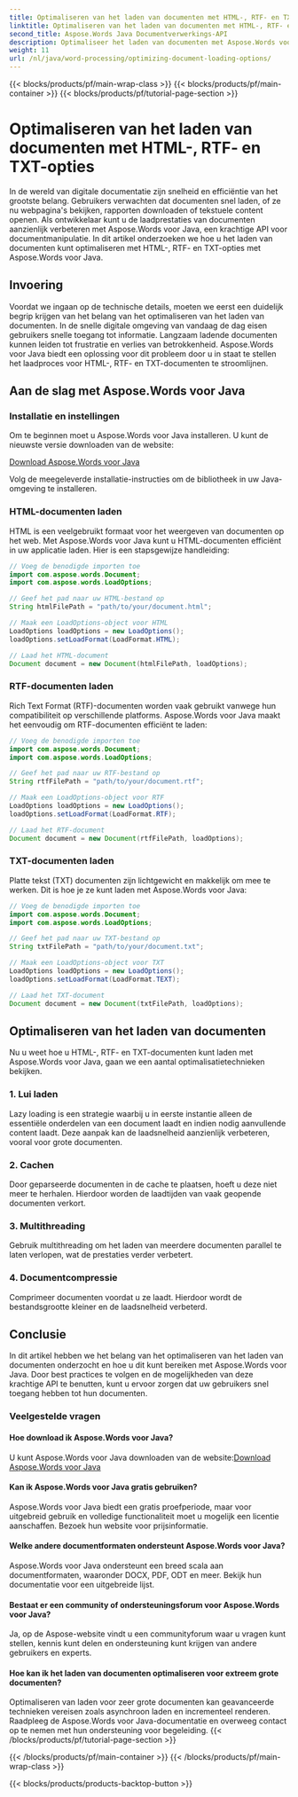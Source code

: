 ```yaml
---
title: Optimaliseren van het laden van documenten met HTML-, RTF- en TXT-opties
linktitle: Optimaliseren van het laden van documenten met HTML-, RTF- en TXT-opties
second_title: Aspose.Words Java Documentverwerkings-API
description: Optimaliseer het laden van documenten met Aspose.Words voor Java. Verbeter de snelheid en efficiëntie van HTML-, RTF- en TXT-bestanden. Verbeter de gebruikerservaring vandaag nog!
weight: 11
url: /nl/java/word-processing/optimizing-document-loading-options/
---
```


{{< blocks/products/pf/main-wrap-class >}}
{{< blocks/products/pf/main-container >}}
{{< blocks/products/pf/tutorial-page-section >}}

# Optimaliseren van het laden van documenten met HTML-, RTF- en TXT-opties


In de wereld van digitale documentatie zijn snelheid en efficiëntie van het grootste belang. Gebruikers verwachten dat documenten snel laden, of ze nu webpagina's bekijken, rapporten downloaden of tekstuele content openen. Als ontwikkelaar kunt u de laadprestaties van documenten aanzienlijk verbeteren met Aspose.Words voor Java, een krachtige API voor documentmanipulatie. In dit artikel onderzoeken we hoe u het laden van documenten kunt optimaliseren met HTML-, RTF- en TXT-opties met Aspose.Words voor Java.

## Invoering

Voordat we ingaan op de technische details, moeten we eerst een duidelijk begrip krijgen van het belang van het optimaliseren van het laden van documenten. In de snelle digitale omgeving van vandaag de dag eisen gebruikers snelle toegang tot informatie. Langzaam ladende documenten kunnen leiden tot frustratie en verlies van betrokkenheid. Aspose.Words voor Java biedt een oplossing voor dit probleem door u in staat te stellen het laadproces voor HTML-, RTF- en TXT-documenten te stroomlijnen.

## Aan de slag met Aspose.Words voor Java

### Installatie en instellingen

Om te beginnen moet u Aspose.Words voor Java installeren. U kunt de nieuwste versie downloaden van de website:

[Download Aspose.Words voor Java](https://releases.aspose.com/words/java/)

Volg de meegeleverde installatie-instructies om de bibliotheek in uw Java-omgeving te installeren.

### HTML-documenten laden

HTML is een veelgebruikt formaat voor het weergeven van documenten op het web. Met Aspose.Words voor Java kunt u HTML-documenten efficiënt in uw applicatie laden. Hier is een stapsgewijze handleiding:

```java
// Voeg de benodigde importen toe
import com.aspose.words.Document;
import com.aspose.words.LoadOptions;

// Geef het pad naar uw HTML-bestand op
String htmlFilePath = "path/to/your/document.html";

// Maak een LoadOptions-object voor HTML
LoadOptions loadOptions = new LoadOptions();
loadOptions.setLoadFormat(LoadFormat.HTML);

// Laad het HTML-document
Document document = new Document(htmlFilePath, loadOptions);
```

### RTF-documenten laden

Rich Text Format (RTF)-documenten worden vaak gebruikt vanwege hun compatibiliteit op verschillende platforms. Aspose.Words voor Java maakt het eenvoudig om RTF-documenten efficiënt te laden:

```java
// Voeg de benodigde importen toe
import com.aspose.words.Document;
import com.aspose.words.LoadOptions;

// Geef het pad naar uw RTF-bestand op
String rtfFilePath = "path/to/your/document.rtf";

// Maak een LoadOptions-object voor RTF
LoadOptions loadOptions = new LoadOptions();
loadOptions.setLoadFormat(LoadFormat.RTF);

// Laad het RTF-document
Document document = new Document(rtfFilePath, loadOptions);
```

### TXT-documenten laden

Platte tekst (TXT) documenten zijn lichtgewicht en makkelijk om mee te werken. Dit is hoe je ze kunt laden met Aspose.Words voor Java:

```java
// Voeg de benodigde importen toe
import com.aspose.words.Document;
import com.aspose.words.LoadOptions;

// Geef het pad naar uw TXT-bestand op
String txtFilePath = "path/to/your/document.txt";

// Maak een LoadOptions-object voor TXT
LoadOptions loadOptions = new LoadOptions();
loadOptions.setLoadFormat(LoadFormat.TEXT);

// Laad het TXT-document
Document document = new Document(txtFilePath, loadOptions);
```

## Optimaliseren van het laden van documenten

Nu u weet hoe u HTML-, RTF- en TXT-documenten kunt laden met Aspose.Words voor Java, gaan we een aantal optimalisatietechnieken bekijken.

### 1. Lui laden

Lazy loading is een strategie waarbij u in eerste instantie alleen de essentiële onderdelen van een document laadt en indien nodig aanvullende content laadt. Deze aanpak kan de laadsnelheid aanzienlijk verbeteren, vooral voor grote documenten.

### 2. Cachen

Door geparseerde documenten in de cache te plaatsen, hoeft u deze niet meer te herhalen. Hierdoor worden de laadtijden van vaak geopende documenten verkort.

### 3. Multithreading

Gebruik multithreading om het laden van meerdere documenten parallel te laten verlopen, wat de prestaties verder verbetert.

### 4. Documentcompressie

Comprimeer documenten voordat u ze laadt. Hierdoor wordt de bestandsgrootte kleiner en de laadsnelheid verbeterd.

## Conclusie

In dit artikel hebben we het belang van het optimaliseren van het laden van documenten onderzocht en hoe u dit kunt bereiken met Aspose.Words voor Java. Door best practices te volgen en de mogelijkheden van deze krachtige API te benutten, kunt u ervoor zorgen dat uw gebruikers snel toegang hebben tot hun documenten.

### Veelgestelde vragen

#### Hoe download ik Aspose.Words voor Java?

 U kunt Aspose.Words voor Java downloaden van de website:[Download Aspose.Words voor Java](https://releases.aspose.com/words/java/)

#### Kan ik Aspose.Words voor Java gratis gebruiken?

Aspose.Words voor Java biedt een gratis proefperiode, maar voor uitgebreid gebruik en volledige functionaliteit moet u mogelijk een licentie aanschaffen. Bezoek hun website voor prijsinformatie.

#### Welke andere documentformaten ondersteunt Aspose.Words voor Java?

Aspose.Words voor Java ondersteunt een breed scala aan documentformaten, waaronder DOCX, PDF, ODT en meer. Bekijk hun documentatie voor een uitgebreide lijst.

#### Bestaat er een community of ondersteuningsforum voor Aspose.Words voor Java?

Ja, op de Aspose-website vindt u een communityforum waar u vragen kunt stellen, kennis kunt delen en ondersteuning kunt krijgen van andere gebruikers en experts.

#### Hoe kan ik het laden van documenten optimaliseren voor extreem grote documenten?

Optimaliseren van laden voor zeer grote documenten kan geavanceerde technieken vereisen zoals asynchroon laden en incrementeel renderen. Raadpleeg de Aspose.Words voor Java-documentatie en overweeg contact op te nemen met hun ondersteuning voor begeleiding.
{{< /blocks/products/pf/tutorial-page-section >}}

{{< /blocks/products/pf/main-container >}}
{{< /blocks/products/pf/main-wrap-class >}}

{{< blocks/products/products-backtop-button >}}
